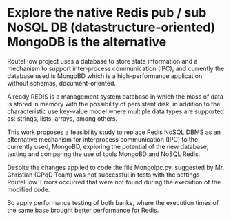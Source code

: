 Explore the native Redis pub / sub NoSQL DB (datastructure-oriented) MongoDB is the alternative
=============================


RouteFlow project uses a database to store state information and a mechanism to support inter-process communication (IPC), and currently the database used is MongoBD which is a high-performance application without schemas, document-oriented.

Already REDIS is a management system database in which the mass of data is stored in memory with the possibility of persistent disk, in addition to the characteristic use key-value model where multiple data types are supported as: strings, lists, arrays, among others.

This work proposes a feasibility study to replace Redis NoSQL DBMS as an alternative mechanism for interprocess communication (IPC) to the currently used, MongoBD, exploring the potential of the new database, testing and comparing the use of tools MongoBD and NoSQL Redis.

Despite the changes applied to code the file Mongoipc.py, suggested by Mr. Christian (CPqD Team) was not successful in tests with the settings RouteFlow. Errors occurred that were not found during the execution of the modified code.

So apply performance testing of both banks, where the execution times of the same base brought better performance for Redis. 
